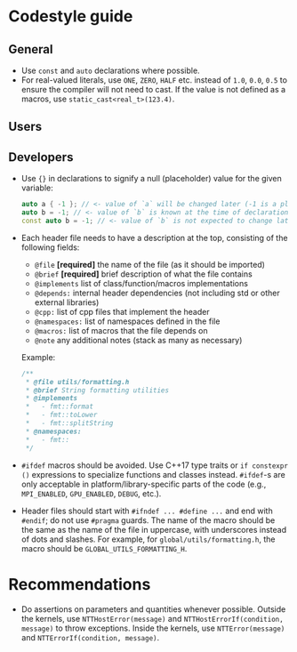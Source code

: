 # Codestyle guide

## General

* Use `const` and `auto` declarations where possible.
* For real-valued literals, use `ONE`, `ZERO`, `HALF` etc. instead of `1.0`, `0.0`, `0.5` to ensure the compiler will not need to cast. If the value is not defined as a macros, use `static_cast<real_t>(123.4)`.

## Users

## Developers

* Use `{}` in declarations to signify a null (placeholder) value for the given variable:
  ```cpp
  auto a { -1 }; // <- value of `a` will be changed later (-1 is a placeholder)
  auto b = -1; // <- value of `b` is known at the time of declaration (but may change later)
  const auto b = -1; // <- value of `b` is not expected to change later
  ```
* Each header file needs to have a description at the top, consisting of the following fields:
  * `@file` **[required]** the name of the file (as it should be imported)
  * `@brief` **[required]** brief description of what the file contains
  * `@implements` list of class/function/macros implementations
  * `@depends:` internal header dependencies (not including std or other external libraries)
  * `@cpp:` list of cpp files that implement the header
  * `@namespaces:` list of namespaces defined in the file
  * `@macros:` list of macros that the file depends on
  * `@note` any additional notes (stack as many as necessary)
  
  Example:
  ```cpp
  /**
   * @file utils/formatting.h
   * @brief String formatting utilities
   * @implements
   *   - fmt::format
   *   - fmt::toLower
   *   - fmt::splitString
   * @namespaces:
   *   - fmt::
   */

* `#ifdef` macros should be avoided. Use C++17 type traits or `if constexpr ()` expressions to specialize functions and classes instead. `#ifdef`-s are only acceptable in platform/library-specific parts of the code (e.g., `MPI_ENABLED`, `GPU_ENABLED`, `DEBUG`, etc.).

* Header files should start with `#ifndef ... #define ...` and end with `#endif`; do not use `#pragma` guards. The name of the macro should be the same as the name of the file in uppercase, with underscores instead of dots and slashes. For example, for `global/utils/formatting.h`, the macro should be `GLOBAL_UTILS_FORMATTING_H`.

# Recommendations

* Do assertions on parameters and quantities whenever possible. Outside the kernels, use `NTTHostError(message)` and `NTTHostErrorIf(condition, message)` to throw exceptions. Inside the kernels, use `NTTError(message)` and `NTTErrorIf(condition, message)`.
